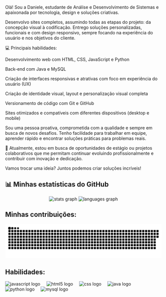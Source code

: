 Olá! Sou a Daniele, estudante de Análise e Desenvolvimento de Sistemas e apaixonada por tecnologia, design e soluções criativas.

Desenvolvo sites completos, assumindo todas as etapas do projeto: da concepção visual à codificação. Entrego soluções personalizadas, funcionais e com design responsivo, sempre focando na experiência do usuário e nos objetivos do cliente.

💻 Principais habilidades:

Desenvolvimento web com HTML, CSS, JavaScript e Python

Back-end com Java e MySQL

Criação de interfaces responsivas e atrativas com foco em experiência do usuário (UX)

Criação de identidade visual, layout e personalização visual completa

Versionamento de código com Git e GitHub

Sites otimizados e compatíveis com diferentes dispositivos (desktop e mobile)

Sou uma pessoa proativa, comprometida com a qualidade e sempre em busca de novos desafios. Tenho facilidade para trabalhar em equipe, aprender rápido e encontrar soluções práticas para problemas reais.

🚀 Atualmente, estou em busca de oportunidades de estágio ou projetos colaborativos que me permitam continuar evoluindo profissionalmente e contribuir com inovação e dedicação.

Vamos trocar uma ideia? Juntos podemos criar soluções incríveis!

## 📊 Minhas estatísticas do GitHub

<div align="center">
  <img src="https://github-readme-stats.vercel.app/api?username=daniiferc&hide_title=false&hide_rank=false&show_icons=true&include_all_commits=true&count_private=true&disable_animations=false&theme=dracula&locale=en&hide_border=false&order=1" height="150" alt="stats graph"  />
  
  <img src="https://github-readme-stats.vercel.app/api/top-langs?username=daniiferc&locale=en&hide_title=false&layout=compact&card_width=320&langs_count=5&theme=dracula&hide_border=false&order=2" height="150" alt="languages graph"  />
</div>

##  Minhas contribuições:

<img src="https://raw.githubusercontent.com/daniiferc/daniiferc/output/snake.svg" alt="Snake animation" />

## Habilidades:

<div align="left">
  <img src="https://cdn.jsdelivr.net/gh/devicons/devicon/icons/javascript/javascript-original.svg" height="40" alt="javascript logo"  />
  <img width="12" />
  <img src="https://cdn.jsdelivr.net/gh/devicons/devicon/icons/html5/html5-original.svg" height="40" alt="html5 logo"  />
  <img width="12" />
  <img src="https://cdn.jsdelivr.net/gh/devicons/devicon/icons/css3/css3-original.svg" height="40" alt="css logo"  />
  <img width="12" />
  <img src="https://cdn.jsdelivr.net/gh/devicons/devicon/icons/java/java-original.svg" height="40" alt="java logo"  />
  <img width="12" />
  <img src="https://cdn.jsdelivr.net/gh/devicons/devicon/icons/python/python-original.svg" height="40" alt="python logo"  />
  <img width="12" />
  <img src="https://cdn.jsdelivr.net/gh/devicons/devicon/icons/mysql/mysql-original.svg" height="40" alt="mysql logo"  />
</div>

###

